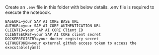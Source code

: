 Create an `.env` file in this folder with below details.
.env file is required to execute the notebook.
```
BASEURL=your SAP AI CORE BASE URL
AUTHURL=your SAP AI CORE AUTHENTICATION URL
CLIENTID=your SAP AI CORE Client ID
CLIENTSECRET=your SAP AI CORE client secret
DOCKERREGISTRY=your docker registry secret
GITHUBTOKEN=your external github access token to access the executable(yaml)
